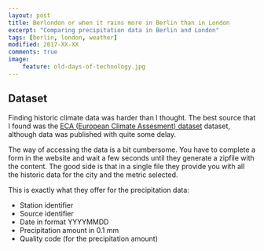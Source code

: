 ```yaml
---
layout: post
title: Berlondon or when it rains more in Berlin than in London
excerpt: "Comparing precipitation data in Berlin and London"
tags: [berlin, london, weather]
modified: 2017-XX-XX
comments: true
image:
    feature: old-days-of-technology.jpg
---
```


## Dataset

Finding historic climate data was harder than I thought.
The best source that I found was the [ECA (European Climate Assesment) dataset](http://eca.knmi.nl/dailydata/index.php) dataset, although data was published with quite some delay.


The way of accessing the data is a bit cumbersome.
You have to complete a form in the website and wait a few seconds until they generate a zipfile with the content. The good side is that in a single file they provide you with all the historic data for the city and the metric selected.


This is exactly what they offer for the precipitation data:
- Station identifier
- Source identifier
- Date in format YYYYMMDD
- Precipitation amount in 0.1 mm
- Quality code (for the precipitation amount)
